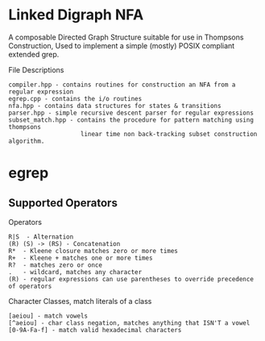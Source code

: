 # Linked Digraph NFA
A composable Directed Graph Structure suitable for use in Thompsons Construction,
Used to implement a simple (mostly) POSIX compliant extended grep.

File Descriptions

    compiler.hpp - contains routines for construction an NFA from a regular expression
    egrep.cpp - contains the i/o routines
    nfa.hpp - contains data structures for states & transitions
    parser.hpp - simple recursive descent parser for regular expressions
    subset_match.hpp - contains the procedure for pattern matching using thompsons 
                        linear time non back-tracking subset construction algorithm.

# egrep

## Supported Operators
Operators

    R|S  - Alternation
    (R) (S) -> (RS) - Concatenation
    R*  - Kleene closure matches zero or more times
    R+  - Kleene + matches one or more times
    R?  - matches zero or once
    .   - wildcard, matches any character
    (R) - regular expressions can use parentheses to override precedence of operators 

Character Classes, match literals of a class

    [aeiou] - match vowels
    [^aeiou] - char class negation, matches anything that ISN'T a vowel
    [0-9A-Fa-f] - match valid hexadecimal characters